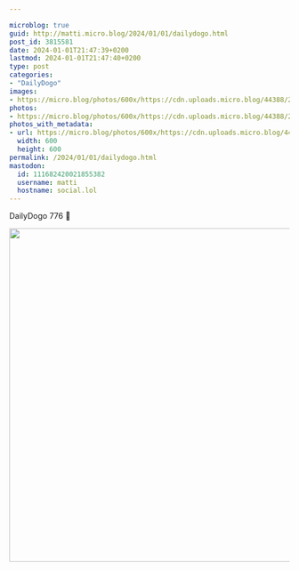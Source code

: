 ```yaml
---

microblog: true
guid: http://matti.micro.blog/2024/01/01/dailydogo.html
post_id: 3815581
date: 2024-01-01T21:47:39+0200
lastmod: 2024-01-01T21:47:40+0200
type: post
categories:
- "DailyDogo"
images:
- https://micro.blog/photos/600x/https://cdn.uploads.micro.blog/44388/2024/864369a422f44e79bd85ef39e6dc2a7e.jpg
photos:
- https://micro.blog/photos/600x/https://cdn.uploads.micro.blog/44388/2024/864369a422f44e79bd85ef39e6dc2a7e.jpg
photos_with_metadata:
- url: https://micro.blog/photos/600x/https://cdn.uploads.micro.blog/44388/2024/864369a422f44e79bd85ef39e6dc2a7e.jpg
  width: 600
  height: 600
permalink: /2024/01/01/dailydogo.html
mastodon:
  id: 111682420021855382
  username: matti
  hostname: social.lol
---
```

DailyDogo 776 🐶

<img src="/media/uploads/2024/864369a422f44e79bd85ef39e6dc2a7e.jpg" width="600" height="600" alt="" />
